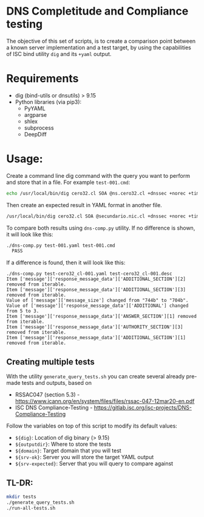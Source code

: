 # DNS Completitude and Compliance testing

The objective of this set of scripts, is to create a comparison point
between a known server implementation and a test target, by using the
capabilities of ISC bind utility `dig` and its `+yaml` output.

# Requirements

- dig (bind-utils or dnsutils) > 9.15
- Python libraries (via pip3):
  - PyYAML
  - argparse
  - shlex
  - subprocess
  - DeepDiff

# Usage:
Create a command line dig command with the query you want to perform
and store that in a file. For example `test-001.cmd`:

```bash
echo /usr/local/bin/dig cero32.cl SOA @ns.cero32.cl +dnssec +norec +time=2 +tries=1 +noignore +yaml -4 +notcp +bufsize=1220 +edns=0  > test-001.cmd
```

Then create an expected result in YAML format in another file.

```bash
/usr/local/bin/dig cero32.cl SOA @secundario.nic.cl +dnssec +norec +time=2 +tries=1 +noignore +yaml -4 +notcp +bufsize=1220 +edns=0 > test-001.yaml
```

To compare both results using `dns-comp.py` utility. If no difference is shown, it will look like this:

```bash
./dns-comp.py test-001.yaml test-001.cmd
  PASS
```

If a difference is found, then it will look like this:

```
./dns-comp.py test-cero32_cl-001.yaml test-cero32_cl-001.desc
Item ['message']['response_message_data']['ADDITIONAL_SECTION'][2] removed from iterable.
Item ['message']['response_message_data']['ADDITIONAL_SECTION'][3] removed from iterable.
Value of ['message']['message_size'] changed from "744b" to "704b".
Value of ['message']['response_message_data']['ADDITIONAL'] changed from 5 to 3.
Item ['message']['response_message_data']['ANSWER_SECTION'][1] removed from iterable.
Item ['message']['response_message_data']['AUTHORITY_SECTION'][3] removed from iterable.
Item ['message']['response_message_data']['ADDITIONAL_SECTION'][1] removed from iterable.
```

## Creating multiple tests
With the utility `generate_query_tests.sh` you can create several already pre-made tests and outputs, based on
- RSSAC047 (section 5.3) - https://www.icann.org/en/system/files/files/rssac-047-12mar20-en.pdf
- ISC DNS Compliance-Testing - https://gitlab.isc.org/isc-projects/DNS-Compliance-Testing

Follow the variables on top of this script to modify its default values:
- `${dig}`: Location of dig binary (> 9.15)
- `${outputdir}`: Where to store the tests
- `${domain}`: Target domain that you will test
- `${srv-ok}`: Server you will store the target YAML output
- `${srv-expected}`: Server that you will query to compare against

## TL-DR:
```bash
mkdir tests
./generate_query_tests.sh
./run-all-tests.sh
```
